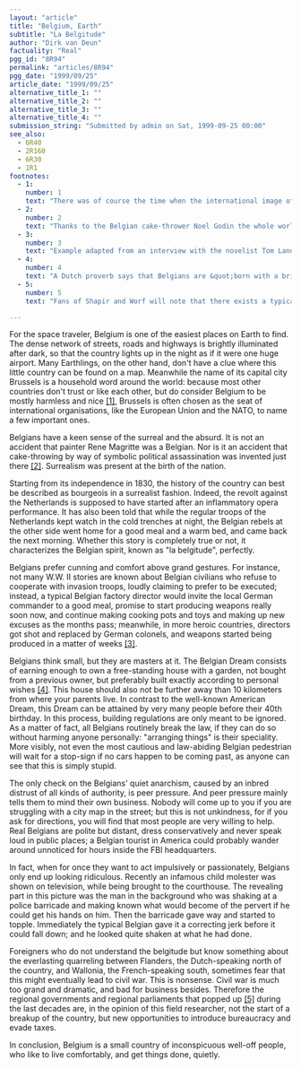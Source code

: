 ```yaml
---
layout: "article"
title: "Belgium, Earth"
subtitle: "La Belgitude"
author: "Dirk van Deun"
factuality: "Real"
pgg_id: "8R94"
permalink: "articles/8R94"
pgg_date: "1999/09/25"
article_date: "1999/09/25"
alternative_title_1: ""
alternative_title_2: ""
alternative_title_3: ""
alternative_title_4: ""
submission_string: "Submitted by admin on Sat, 1999-09-25 00:00"
see_also:
  - 6R40
  - 2R160
  - 6R30
  - 1R1
footnotes: 
  - 1:
    number: 1
    text: "There was of course the time when the international image of Belgium almost shifted from that of a nice and friendly little country to a country of barbaric exploiters of their Congo colony. But just then the Germans conveniently invaded the country, and the propaganda machines of England (which guaranteed Belgian neutrality) and its allies started portraying Belgium as the perpetual innocent victim of foreign invasions again. Nowadays Congo is independent, and the local leaders are perfectly capable of mass murder and barbaric exploitation of the people themselves."
  - 2:
    number: 2
    text: "Thanks to the Belgian cake-thrower Noel Godin the whole world now knows that the richest man in the world, Bill Gates, does not have a towel handy when he travels."
  - 3:
    number: 3
    text: "Example adapted from an interview with the novelist Tom Lanoye."
  - 4:
    number: 4
    text: "A Dutch proverb says that Belgians are &quot;born with a brick in their stomach&quot;."
  - 5:
    number: 5
    text: "Fans of Shapir and Worf will note that there exists a typically Belgian Dutch word &quot;staatshervorming&quot; which means &quot;peaceful reform of the institutions by which the state is governed&quot;."

---
```

<div>
<p>For the space traveler, Belgium is one of the easiest places on Earth to find. The dense network of streets, roads and highways is brightly illuminated after dark, so that the country lights up in the night as if it were one huge airport. Many Earthlings, on the other hand, don't have a clue where this little country can be found on a map. Meanwhile the name of its capital city Brussels is a household word around the world: because most other countries don't trust or like each other, but do consider Belgium to be mostly harmless and nice <a href="#footnote-body.1" name="footnote-link.1" class="footnote-link">[1]</a>, Brussels is often chosen as the seat of international organisations, like the European Union and the NATO, to name a few important ones.</p>
<p>Belgians have a keen sense of the surreal and the absurd. It is not an accident that painter Rene Magritte was a Belgian. Nor is it an accident that cake-throwing by way of symbolic political assassination was invented just there <a href="#footnote-body.2" name="footnote-link.2" class="footnote-link">[2]</a>. Surrealism was present at the birth of the nation.</p>
<p>Starting from its independence in 1830, the history of the country can best be described as bourgeois in a surrealist fashion. Indeed, the revolt against the Netherlands is supposed to have started after an inflammatory opera performance. It has also been told that while the regular troops of the Netherlands kept watch in the cold trenches at night, the Belgian rebels at the other side went home for a good meal and a warm bed, and came back the next morning. Whether this story is completely true or not, it characterizes the Belgian spirit, known as "la belgitude", perfectly.</p>
<p>Belgians prefer cunning and comfort above grand gestures. For instance, not many W.W. II stories are known about Belgian civilians who refuse to cooperate with invasion troops, loudly claiming to prefer to be executed; instead, a typical Belgian factory director would invite the local German commander to a good meal, promise to start producing weapons really soon now, and continue making cooking pots and toys and making up new excuses as the months pass; meanwhile, in more heroic countries, directors got shot and replaced by German colonels, and weapons started being produced in a matter of weeks <a href="#footnote-body.3" name="footnote-link.3" class="footnote-link">[3]</a>.</p>
<p>Belgians think small, but they are masters at it. The Belgian Dream consists of earning enough to own a free-standing house with a garden, not bought from a previous owner, but preferably built exactly according to personal wishes <a href="#footnote-body.4" name="footnote-link.4" class="footnote-link">[4]</a>. This house should also not be further away than 10 kilometers from where your parents live. In contrast to the well-known American Dream, this Dream can be attained by very many people before their 40th birthday. In this process, building regulations are only meant to be ignored. As a matter of fact, all Belgians routinely break the law, if they can do so without harming anyone personally: "arranging things" is their speciality. More visibly, not even the most cautious and law-abiding Belgian pedestrian will wait for a stop-sign if no cars happen to be coming past, as anyone can see that this is simply stupid.</p>
<p>The only check on the Belgians' quiet anarchism, caused by an inbred distrust of all kinds of authority, is peer pressure. And peer pressure mainly tells them to mind their own business. Nobody will come up to you if you are struggling with a city map in the street; but this is not unkindness, for if you ask for directions, you will find that most people are very willing to help. Real Belgians are polite but distant, dress conservatively and never speak loud in public places; a Belgian tourist in America could probably wander around unnoticed for hours inside the FBI headquarters.</p>
<p>In fact, when for once they want to act impulsively or passionately, Belgians only end up looking ridiculous. Recently an infamous child molester was shown on television, while being brought to the courthouse. The revealing part in this picture was the man in the background who was shaking at a police barricade and making known what would become of the pervert if he could get his hands on him. Then the barricade gave way and started to topple. Immediately the typical Belgian gave it a correcting jerk before it could fall down; and he looked quite shaken at what he had done.</p>
<p>Foreigners who do not understand the belgitude but know something about the everlasting quarreling between Flanders, the Dutch-speaking north of the country, and Wallonia, the French-speaking south, sometimes fear that this might eventually lead to civil war. This is nonsense. Civil war is much too grand and dramatic, and bad for business besides. Therefore the regional governments and regional parliaments that popped up <a href="#footnote-body.5" name="footnote-link.5" class="footnote-link">[5]</a> during the last decades are, in the opinion of this field researcher, not the start of a breakup of the country, but new opportunities to introduce bureaucracy and evade taxes.</p>
<p>In conclusion, Belgium is a small country of inconspicuous well-off people, who like to live comfortably, and get things done, quietly.</p>
</div>
